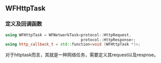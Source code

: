 ## WFHttpTask

### 定义及回调函数

~~~c++
using WFHttpTask = WFNetworkTask<protocol::HttpRequest,
								 protocol::HttpResponse>;
using http_callback_t = std::function<void (WFHttpTask *)>;
~~~

对于httptask而言，其就是一种网络任务，需要定义其request以及respnse。